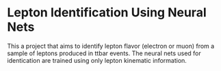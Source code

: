 # Lepton Identification Using Neural Nets

This a project that aims to identify lepton flavor (electron or muon) from a sample of leptons produced in ttbar events. The neural nets used for identication are trained using only lepton kinematic information.

